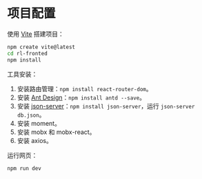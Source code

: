 # 项目配置

使用 [Vite](https://vitejs.cn/vite3-cn/guide/) 搭建项目：
```bash
npm create vite@latest
cd rl-fronted
npm install
```

工具安装：

1. 安装路由管理：`npm install react-router-dom`。
2. 安装 [Ant Design](https://ant.design/docs/react/use-with-vite-cn)：`npm install antd --save`。
3. 安装 [json-server](https://www.npmjs.com/package/json-server)：`npm install json-server`，运行 `json-server db.json`。
4. 安装 moment。
5. 安装 mobx 和 mobx-react。
6. 安装 axios。

运行网页：
```bash
npm run dev
```